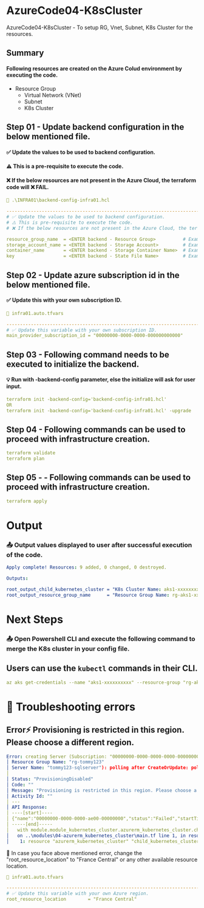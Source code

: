 # AzureCode04-K8sCluster
AzureCode04-K8sCluster - To setup RG, Vnet, Subnet, K8s Cluster for the resources.

## Summary
#### Following resources are created on the Azure Colud environment by executing the code.
- Resource Group
  - Virtual Network (VNet)
  - Subnet
  - K8s Cluster

## Step 01 - Update backend configuration in the below mentioned file.
#### ✅ Update the values to be used to backend configuration.
#### ⚠️ This is a pre-requisite to execute the code.
#### ❌ If the below resources are not present in the Azure Cloud, the terraform code will ❌ FAIL.
````yaml
📝 .\INFRA01\backend-config-infra01.hcl

---------------------------------------------------------------------------------------------------
# ✅ Update the values to be used to backend configuration.
# ⚠️ This is pre-requisite to execute the code.
# ❌ If the below resources are not present in the Azure Cloud, the terraform code will ❌ FAIL.

resource_group_name  = <ENTER backend - Resource Group>          # Example: "rg-backend"
storage_account_name = <ENTER backend - Storage Account>         # Example: "storageaccount"
container_name       = <ENTER backend - Storage Container Name>  # Example: "storagecontainer"
key                  = <ENTER backend - State File Name>         # Example: "a.terraform.tfstate"
````

## Step 02 - Update azure subscription id in the below mentioned file.
#### ✅ Update this with your own subscription ID.
````yaml
📝 infra01.auto.tfvars

---------------------------------------------------------------------------------------------------
# ✅ Update this variable with your own subscription ID.
main_provider_subscription_id = "00000000-0000-0000-000000000000"
````

## Step 03 - Following command needs to be executed to initialize the backend.
#### 💡 Run with -backend-config parameter, else the initialize will ask for user input.
````yaml
terraform init -backend-config='backend-config-infra01.hcl'
OR
terraform init -backend-config='backend-config-infra01.hcl' -upgrade
````

## Step 04 - Following commands can be used to proceed with infrastructure creation.
````yaml
terraform validate
terraform plan
````

## Step 05 - - Following commands can be used to proceed with infrastructure creation.
````yaml
terraform apply
````

# Output
### 📤 Output values displayed to user after successful execution of the code.
````yaml
Apply complete! Resources: 9 added, 0 changed, 0 destroyed.

Outputs:

root_output_child_kubernetes_cluster = "K8s Cluster Name: aks1-xxxxxxxxxx"          # ☸️ Kubernetes Cluster Name 
root_output_resource_group_name      = "Resource Group Name: rg-aks1-xxxxxxxxxx"    # 📦 Resource Group Name
````

# Next Steps
### 📤 Open Powershell CLI and execute the following command to merge the K8s cluster in your config file.
## Users can use the `kubectl` commands in their CLI.
````yaml
az aks get-credentials --name "aks1-xxxxxxxxxx" --resource-group "rg-aks1-xxxxxxxxxx" --overwrite-existing
````


# 🧠 Troubleshooting errors
##  Error⚡ Provisioning is restricted in this region. Please choose a different region.
````yaml
Error: creating Server (Subscription: "00000000-0000-0000-0000-000000000000"
│ Resource Group Name: "rg-tommy123"
│ Server Name: "tommy123-sqlserver"): polling after CreateOrUpdate: polling failed: the Azure API returned the following error:
│
│ Status: "ProvisioningDisabled"
│ Code: ""
│ Message: "Provisioning is restricted in this region. Please choose a different region. For exceptions to this rule please open a support request with Issue type of 'Service and subscription limits'. See https://docs.microsoft.com/en-us/azure/sql-database/quota-increase-request for more details."
│ Activity Id: ""
│ ---
│ API Response:
│ ----[start]----
│ {"name":"00000000-0000-0000-ae00-00000000","status":"Failed","startTime":"2025-06-19T03:03:53.143Z","error":{"code":"ProvisioningDisabled","message":"Provisioning is restricted in this region. Please choose a different region. For exceptions to this rule please open a support request with Issue type of 'Service and subscription limits'. See https://docs.microsoft.com/en-us/azure/sql-database/quota-increase-request for more details."}}
│ -----[end]-----
│   with module.module_kubernetes_cluster.azurerm_kubernetes_cluster.child_kubernetes_cluster,
│   on ..\modules\04-azurerm_kubernetes_cluster\main.tf line 1, in resource "azurerm_kubernetes_cluster" "child_kubernetes_cluster":
│    1: resource "azurerm_kubernetes_cluster" "child_kubernetes_cluster" {
````
🔧 In case you face above mentioned error, change the "root_resource_location" to "France Central" or any other available resource location.
````yaml
📝 infra01.auto.tfvars

---------------------------------------------------------------------------------------------------
# ✅ Update this variable with your own Azure region.
root_resource_location        = "France Central"
````